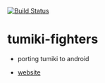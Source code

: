 [![Build Status](https://travis-ci.org/brownman/tumiki-fighters.svg?branch=master)](https://travis-ci.org/brownman/tumiki-fighters)

tumiki-fighters
===============
- porting tumiki to android

- [website](https://github.com/brownman/tumiki-fighters/tree/gh-pages)
